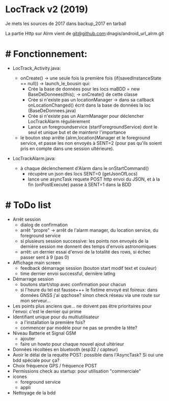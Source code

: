 # LocTrack v2 (2019)

Je mets les sources de 2017 dans backup_2017 en tarball

La partie Http sur Alrm vient de git@github.com:dnagis/android_url_alrm.git

# # Fonctionnement:

* LocTrack_Activity.java:
	- onCreate() -> une seule fois la première fois (if(savedInstanceState == null)) -> launch_le_bousin qui:
		- Crée la base de données pour les locs maBDD = new BaseDeDonnees(this); -> onCreate() de cette classe
		- Crée si n'existe pas un locationManager -> dans sa callback onLocationChanged() écrit dans la base de données la loc (BaseDeDonnees.java)
		- Crée si n'existe pas un AlarmManager pour déclencher LocTrackAlarm régulièrement
		- Lance un foregroundservice (startForegroundService) dont le seul et unique but et de maintenir l'importance
	- le bouton stop arrête {alrm,location}Manager et le foreground service, et passe les non envoyés à SENT=2 (pour pas qu'ils soient
	pris en compte dans une session ultérieure).
		
	
* LocTrackAlarm.java: 
	- à chaque déclenchement d'Alarm dans le onStartCommand() 
		- récupère un json des locs SENT=0 (getJsonOfLocs)
		- lance une asyncTask requete POST http envoi du JSON, et à la fin (onPostExecute) passe à SENT=1 dans la BDD

# # ToDo list

* Arrêt session
	- dialog de confirmation
	- arrêt "propre" -> arrêt de l'alarm manager, du location service, du foreground service
	- si plusieurs session successive: les points non envoyés de la dernière session me donnent des temps d'envois astronomiques
	- arrêt: un dernier essai d'envoi de la totalité des rows, si échec passer sent à 9 (pas 0)
* Affichage main screen: 
	- feedback démarrage session (bouton start modif text et couleur)
	- time dernier envoi successful, dernière latlng
* Démarrage session 
	- boutons start/stop avec confirmation pour chacun
	- si l'heure du tel est fausse+++ le fixtime envoyé est foireux: dans données GNSS j'ai qqchose? sinon check réseau via une route
	sur mon serveur...
* Les points plus anciens que... ne doivent pas être prioritaires pour l'envoi: c'est le dernier qui prime	
* Identifiant unique pour du multiutilisateur
	- a l'installation la première fois?
	- commencer par modèle pour ne pas se prendre la tête?
* Niveau Batterie et Signal GSM
	- ajouter
	- faire un howto pour chaque nouvel ajout ultérieur
* Données récoltées en bluetooth (esp32 / capteur)
* Avoir le délai de la requête POST: possible dans l'AsyncTask? Si oui une bdd spéciale pour ça?
* Choix fréquence GPS / fréquence POST
* Permissions check au startup: pour utilisation "commerciale"
* icones
	- foreground service
	- appli
* Nettoyage de la bdd
